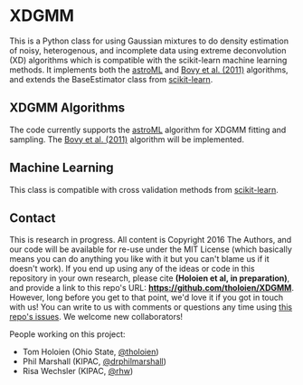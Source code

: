 # XDGMM
This is a Python class for using Gaussian mixtures to do density estimation of noisy, heterogenous, and incomplete data using extreme deconvolution (XD) algorithms which is compatible with the scikit-learn machine learning methods. It implements both the [astroML](http://www.astroml.org/index.html) and [Bovy et al. (2011)](https://github.com/jobovy/extreme-deconvolution) algorithms, and extends the BaseEstimator class from [scikit-learn](http://scikit-learn.org/stable/).

## XDGMM Algorithms
The code currently supports the [astroML](http://www.astroml.org/index.html) algorithm for XDGMM fitting and sampling. The [Bovy et al. (2011)](https://github.com/jobovy/extreme-deconvolution) algorithm will be implemented.

## Machine Learning
This class is compatible with cross validation methods from [scikit-learn](http://scikit-learn.org/stable/).

## Contact

This is research in progress. All content is Copyright 2016 The Authors, and our code will be available for re-use under the MIT License (which basically means you can do anything you like with it but you can't blame us if it doesn't work). If you end up using any of the ideas or code in this repository in your own research, please cite **(Holoien et al, in preparation)**, and provide a link to this repo's URL: **https://github.com/tholoien/XDGMM**. However, long before you get to that point, we'd love it if you got in touch with us! You can write to us with comments or questions any time using [this repo's issues](https://github.com/tholoien/XDGMM/issues). We welcome new collaborators!

People working on this project:

* Tom Holoien (Ohio State, [@tholoien](https://github.com/tholoien/empiriciSN/issues/new?body=@tholoien))
* Phil Marshall (KIPAC, [@drphilmarshall](https://github.com/tholoien/empiriciSN/issues/new?body=@drphilmarshall))
* Risa Wechsler (KIPAC, [@rhw](https://github.com/tholoien/empiriciSN/issues/new?body=@rhw))

